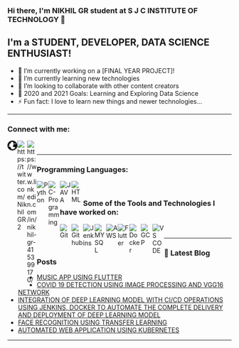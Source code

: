 ### Hi there, I'm NIKHIL GR student at S J C INSTITUTE OF TECHNOLOGY   👋

## I'm a STUDENT, DEVELOPER, DATA SCIENCE ENTHUSIAST!
- 🔭 I’m currently working on a [FINAL YEAR PROJECT]!
- 🌱 I’m currently learning new technologies 
- 👯 I’m looking to collaborate with other content creators
- 🥅 2020 and 2021 Goals: Learning  and Exploring Data Science
- ⚡ Fun fact: I love to learn new things and newer technologies...

---

### Connect with me:

<img align="left" alt="http://bit.ly/NIKHILGR" width="22px" src="https://raw.githubusercontent.com/iconic/open-iconic/master/svg/globe.svg" />
<img align="left" alt="https://twitter.com/NikhilGR2" width="22px" src="https://cdn.jsdelivr.net/npm/simple-icons@v3/icons/twitter.svg" />
<img align="left" alt="https://www.linkedin.com/in/nikhil-gr-415399170/" width="22px" src="https://cdn.jsdelivr.net/npm/simple-icons@v3/icons/linkedin.svg" />

<br />

---

### Programming Languages:

<img align="left" alt="Python" width="26px" src="https://img.icons8.com/color/48/000000/python.png" />
<img align="left" alt="C-Programming" width="26px" src="https://img.icons8.com/color/48/000000/c-programming.png" />
<img align="left" alt="JAVA" width="26px" src="https://img.icons8.com/color/48/000000/java-coffee-cup-logo.png" />
<img align="left" alt="HTML" width="26px" src="https://img.icons8.com/color/48/000000/html-5.png" />

<br />

### Some of the Tools and Technologies I have worked on:

<img align="left" alt="Git" width="26px" src="https://img.icons8.com/color/48/000000/git.png" />
<img align="left" alt="Github" width="26px" src="https://img.icons8.com/fluent/48/000000/github.png" />
<img align="left" alt="Jenkins" width="26px" src="https://img.icons8.com/color/48/000000/jenkins.png" />
<img align="left" alt="MYSQL" width="26px" src="https://img.icons8.com/ios-filled/48/000000/mysql-logo.png" />
<img align="left" alt="AWS" width="26px" src="https://img.icons8.com/color/48/000000/amazon-web-services.png" />
<img align="left" alt="Flutter" width="26px" src="https://img.icons8.com/color/48/000000/flutter.png" />
<img align="left" alt="Docker" width="26px" src="https://img.icons8.com/color/48/000000/docker.png" />
<img align="left" alt="GCP" width="26px" src="https://img.icons8.com/color/48/000000/google-cloud-platform.png" />
<img align="left" alt="VS CODE" width="26px" src="https://img.icons8.com/fluent/48/000000/visual-studio-code-2019.png" />

<br/>

---

### 📕 Latest Blog Posts

- [MUSIC APP USING FLUTTER](https://www.linkedin.com/pulse/music-app-using-flutter-nikhil-gr)
- [COVID 19 DETECTION USING IMAGE PROCESSING AND VGG16 NETWORK](https://www.linkedin.com/pulse/covid-19-detection-using-image-processing-vgg16-network-nikhil-gr)
- [INTEGRATION OF DEEP LEARNING MODEL WITH CI/CD OPERATIONS USING JENKINS, DOCKER TO AUTOMATE THE COMPLETE DELIVERY AND DEPLOYMENT OF DEEP LEARNING MODEL](https://www.linkedin.com/pulse/integration-deep-learning-model-cicd-operations-using-nikhil-gr)
- [FACE RECOGNITION USING TRANSFER LEARNING](https://www.linkedin.com/pulse/face-recognition-using-transfer-learning-nikhil-gr)
- [AUTOMATED WEB APPLICATION USING KUBERNETES](https://www.linkedin.com/pulse/automated-web-app-deployment-using-kubernetes-nikhil-gr)

---
